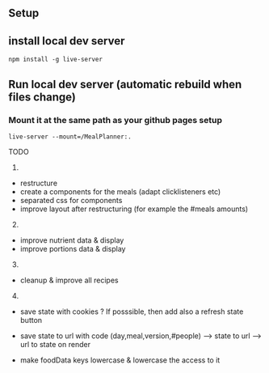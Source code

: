 
## Setup




## install local dev server

```
npm install -g live-server
```

## Run local dev server (automatic rebuild when files change)
### Mount it at the same path as your github pages setup
```
live-server --mount=/MealPlanner:.
```


TODO




1)
- restructure
- create a components for the meals (adapt clicklisteners etc)
- separated css for components
- improve layout after restructuring (for example the #meals amounts)


2)
- improve nutrient data & display
- improve portions data & display

3)
- cleanup & improve all recipes

4)
- save state with cookies ? If posssible, then add also a refresh state button
- save state to url with code (day,meal,version,#people)
    --> state to url
    --> url to state on render

- make foodData keys lowercase & lowercase the access to it
